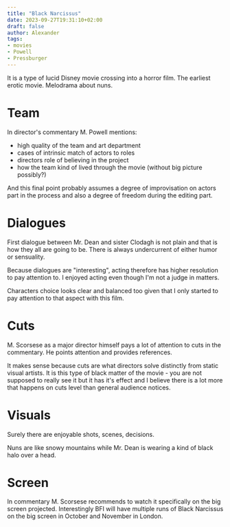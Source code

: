 ```yaml
---
title: "Black Narcissus"
date: 2023-09-27T19:31:10+02:00
draft: false
author: Alexander
tags:
- movies
- Powell
- Pressburger
---
```


It is a type of lucid Disney movie crossing into a horror film. The earliest erotic movie. Melodrama about nuns.

# Team

In director's commentary M. Powell mentions:

- high quality of the team and art department
- cases of intrinsic match of actors to roles
- directors role of believing in the project
- how the team kind of lived through the movie (without big picture possibly?)

And this final point probably assumes a degree of improvisation on actors part in the process
and also a degree of freedom during the editing part.


# Dialogues

First dialogue between Mr. Dean and sister Clodagh is not plain and that is how they all are going to be.
There is always undercurrent of either humor or sensuality.

Because dialogues are "interesting", acting therefore has higher resolution to pay attention to.
I enjoyed acting even though I'm not a judge in matters.

Characters choice looks clear and balanced too given that I only started to pay attention to that aspect with this film.


# Cuts

M. Scorsese as a major director himself pays a lot of attention to cuts in the commentary.
He points attention and provides references.

It makes sense because cuts are what directors solve distinctly from static visual artists.
It is this type of black matter of the movie - you are not supposed to really see it but
it has it's effect and I believe there is a lot more that happens on cuts level than general audience notices.


# Visuals

Surely there are enjoyable shots, scenes, decisions.

Nuns are like snowy mountains while Mr. Dean is wearing a kind of black halo over a head.


# Screen

In commentary M. Scorsese recommends to watch it specifically on the big screen projected.
Interestingly BFI will have multiple runs of Black Narcissus on the big screen in October and November in London.
